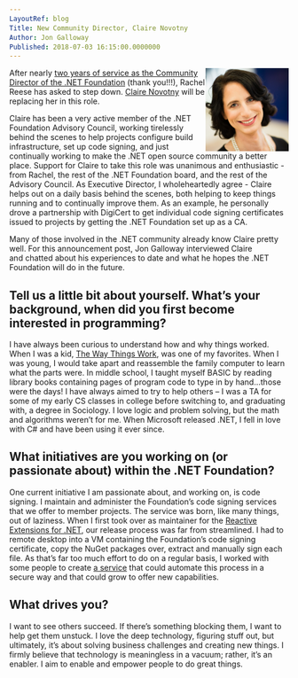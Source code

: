 ```yaml
---
LayoutRef: blog
Title: New Community Director, Claire Novotny
Author: Jon Galloway
Published: 2018-07-03 16:15:00.0000000
---
```

<p><img alt="Claire Novotny" src="assets/members/claire-novotny.jpg" style="float: right; width: 150px; height: 150px;" />After nearly <a href="/blog/2016/07/21/welcome-rachel">two years of service as the Community Director of the .NET Foundation</a> (thank you!!!), Rachel Reese has asked to step down. <a href="https://claires.site/">Claire Novotny</a> will be replacing her in this role.</p>

<p>Claire has been a very active member of the .NET Foundation Advisory Council, working tirelessly behind the scenes to help projects configure build infrastructure, set up code signing, and just continually working to make the .NET open source community a&nbsp;better place. Support for Claire to take this role was unanimous and enthusiastic - from Rachel, the rest of the .NET Foundation board, and the rest of the Advisory Council. As Executive Director, I wholeheartedly agree - Claire helps out on a daily basis behind the scenes, both helping to keep things running and to continually improve them. As an example, he personally drove a partnership with DigiCert to get individual code signing certificates issued to projects by getting the .NET Foundation set up as a CA.</p>

<p>Many of those involved in the .NET community already know Claire pretty well. For this announcement post, Jon Galloway interviewed Claire and&nbsp;chatted about his experiences to date and what he hopes the .NET Foundation will do in the future.</p>

<h2>Tell us a little bit about yourself. What’s your background, when did you first become interested in programming?</h2>

<p>I have always been curious to understand how and why things worked. When I was a kid, <a href="https://en.wikipedia.org/wiki/The_Way_Things_Work">The Way Things Work</a>, was one of my favorites. When I was young, I would take apart and reassemble the family computer to learn what the parts were. In middle school, I taught myself BASIC by reading library books containing pages of program code to type in by hand…those were the days! I have always aimed to try to help others – I was a TA for some of my early CS classes in college before switching to, and graduating with, a degree in Sociology. I love logic and problem solving, but the math and algorithms weren’t for me. When Microsoft released .NET, I fell in love with C# and have been using it ever since.</p>

<h2>What initiatives are you working on (or passionate about) within the .NET Foundation?</h2>

<p>One current initiative I am passionate about, and working on, is code signing. I maintain and administer the Foundation’s code signing services that we offer to member projects. The service was born, like many things, out of laziness. When I first took over as maintainer for the <a href="https://github.com/dotnet/reactive">Reactive Extensions for .NET</a>, our release process was far from streamlined. I had to remote desktop into a VM containing the Foundation’s code signing certificate, copy the NuGet packages over, extract and manually sign each file. As that’s far too much effort to do on a regular basis, I worked with some people to create <a href="https://github.com/onovotny/SignService">a service</a> that could automate this process in a secure way and that could grow to offer new capabilities.</p>

<h2>What drives you?</h2>

<p>I want to see others succeed. If there’s something blocking them, I want to help get them unstuck. I love the deep technology, figuring stuff out, but ultimately, it’s about solving business challenges and creating new things. I firmly believe that technology is meaningless in a vacuum; rather, it’s an enabler. I aim to enable and empower people to do great things.</p>
